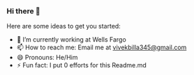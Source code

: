 ### Hi there 👻

<!--
**vivekkumarbilla/vivekkumarbilla** is a ✨ _special_ ✨ repository because its `README.md` (this file) appears on your GitHub profile.
-->
Here are some ideas to get you started:

- 🔭 I’m currently working at Wells Fargo
- 📫 How to reach me: Email me at vivekbilla345@gmail.com
- 😄 Pronouns: He/Him
- ⚡ Fun fact: I put 0 efforts for this Readme.md


